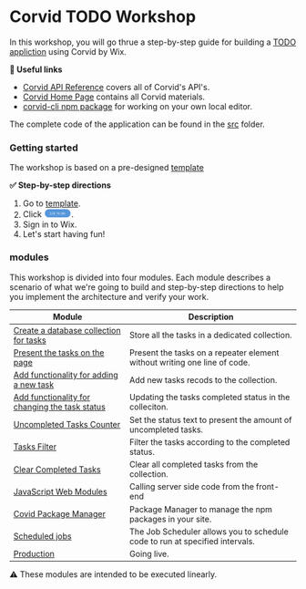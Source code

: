# Corvid TODO Workshop

In this workshop, you will go thrue a step-by-step guide for building a [TODO appliction](https://corvidtodo.com) using Corvid by Wix.

**:link: Useful links** 

- [Corvid API Reference](https://www.wix.com/corvid/reference/) covers all of Corvid's API's. 
- [Corvid Home Page](https://www.wix.com/corvid) contains all Corvid materials.
- [corvid-cli npm package](https://www.npmjs.com/package/corvid-cli) for working on your own local editor.

The complete code of the application can be found in the [src](src) folder.

### Getting started

The workshop is based on a pre-designed [template](https://www.wix.com/website-template/view/html/2495)

**:white_check_mark: Step-by-step directions**

1. Go to [template](https://www.wix.com/website-template/view/html/2495).
2. Click <img src="docs/assets/edit-this-site.png" alt="Edit this site" width="10%" height="10%">.
3. Sign in to Wix.
4. Let's start having fun!

### modules

This workshop is divided into four modules. Each module describes a scenario of what we're going to build and step-by-step directions to help you implement the architecture and verify your work.

| Module                                                                       | Description                                                               |
| ---------------------------------------------------------------------------- | ------------------------------------------------------------------------- |
| [Create a database collection for tasks](docs/TASKS_COLLECTION.md)           | Store all the tasks in a dedicated collection.                            |
| [Present the tasks on the page](docs/PRESENTING_THE_TASKS.md)                | Present the tasks on a repeater element without writing one line of code. |
| [Add functionality for adding a new task](docs/ADD_NEW_TASK.md)              | Add new tasks recods to the collection.                                   |
| [Add functionality for changing the task status](docs/CHANGE_TASK_STATUS.md) | Updating the tasks completed status in the colleciton.                    |
| [Uncompleted Tasks Counter](docs/UNCOMPLETED_TASK_COUNTER.md)                | Set the status text to present the amount of uncompleted tasks.           |
| [Tasks Filter](docs/TASK_FILTER.md)                                          | Filter the tasks according to the completed status.                       |
| [Clear Completed Tasks](docs/CLEAR_COMPLETED_TASKS.md)                       | Clear all completed tasks from the collection.                            |
| [JavaScript Web Modules](docs/JS_WEB_MODULES.md)                                                   | Calling server side code from the front-end                                                              |
| [Covid Package Manager](docs/PACKAGE_MANAGER.md)                                                              | Package Manager to manage the npm packages in your site.                                                              |
| [Scheduled jobs](docs/SCHEDULED_JOBS.md)                                                           | The Job Scheduler allows you to schedule code to run at specified intervals.                                                               |
| [Production](docs/PRODUCTION.md)                                                           | Going live.                                                               |

:warning: These modules are intended to be executed linearly.
